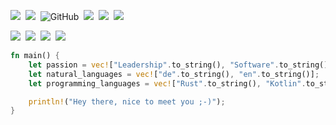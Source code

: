 <p><img src="https://img.shields.io/badge/name-lotharschulz-brightgreen" />&nbsp;
  <a href="https://www.lotharschulz.info/"><img src="https://img.shields.io/badge/blog-lotharschulz.info-red" /></a>&nbsp;
<!--  <a href="https://github.com/lotharschulz"><img src="https://img.shields.io/github/followers/lotharschulz?label=follow&style=social" /></a>&nbsp; -->
  <img alt="GitHub" src="https://img.shields.io/badge/dynamic/json?logo=github&label=GitHub+Followers&labelColor=282c34&color=181717&query=%24.data.totalSubs&url=https%3A%2F%2Fapi.spencerwoo.com%2Fsubstats%2F%3Fsource%3Dgithub%26queryKey%3Dlotharschulz&longCache=true"/>&nbsp;
  <a href="https://codeberg.org/lotharschulz"><img src="https://img.shields.io/badge/codeberg-lotharschulz-yellowgreen" /></a>&nbsp;
  <a href="http://de.linkedin.com/in/lotharschulz/"><img src="https://img.shields.io/badge/-lotharschulz-blue?logo=Linkedin&logoColor=white" /></a>&nbsp;
  <a href="https://bsky.app/profile/lschu.bsky.social"><img src="https://img.shields.io/badge/bluesky-lotharschulz" /></a>&nbsp;</p>
  
<p><a href="https://hachyderm.io/@lotharschulz"><img src="https://img.shields.io/badge/-lotharschulz-green?logo=Mastodon&logoColor=white" /></a>&nbsp;
  <a href="https://www.lotharschulz.info/talks/"><img src="https://img.shields.io/badge/lotharschulz-talks-informational" /></a>&nbsp;
  <a href="https://speakerdeck.com/lothar"><img src="https://img.shields.io/badge/speakerdeck-lotharschulz-0192b4" /></a>&nbsp;
  <a href="http://bit.ly/2zVLbWh"><img src="https://img.shields.io/badge/curl--L http://bit.ly/2zVLbWh-434343" /></a></p>
  
```rust
fn main() {
    let passion = vec!["Leadership".to_string(), "Software".to_string(), "Engineering".to_string()];
    let natural_languages = vec!["de".to_string(), "en".to_string()];
    let programming_languages = vec!["Rust".to_string(), "Kotlin".to_string(), "Python".to_string(), "Typescript".to_string()];

    println!("Hey there, nice to meet you ;-)");
}
```
<!--
<img align="center" src="https://github-readme-stats.vercel.app/api?username=lotharschulz&include_all_commits=true&count_private=true&show_icons=true&line_height=20&title_color=333333&icon_color=333333&text_color=000000&bg_color=F,FFFFFF,FFFFFF" alt="my Github Stats"/>
-->

<!--
<img src="https://github-readme-streak-stats.herokuapp.com/?user=lotharschulz&theme=tokyo" alt="lotharschulzstreak"/>
-->

<!--
[![ReadMe Card](https://github-readme-stats.vercel.app/api/pin/?username=lotharschulz&repo=ktorjib)](https://github.com/lotharschulz/ktorjib)
-->

<!--
<table>
  <thead align="center">
    <tr border: none;>
      <td><b>📘 Project</b></td>
      <td><b>⭐ Stars</b></td>
      <td><b>🤝 Forks</b></td>
    </tr>
  </thead>
  <tbody>
    <tr>
      <td><a href="https://github.com/lotharschulz/ktorjib"><b>ktorjib</b></a></td>
      <td><img alt="Stars" src="https://img.shields.io/github/stars/lotharschulz/ktorjib?style=flat-square&labelColor=343b41"/></td>
      <td><img alt="Forks" src="https://img.shields.io/github/forks/lotharschulz/ktorjib?style=flat-square&labelColor=343b41"/></td>
    </tr>
  </tbody>
</table>
-->

<!--
![Contribution](https://activity-graph.herokuapp.com/graph?username=lotharschulz&theme=github&hide_border=true&area=true)
-->

<!--
<img src="https://github-readme-stats.vercel.app/api/top-langs?username=lotharschulz&show_icons=true&locale=en&layout=compact&theme=chartreuse-dark" alt="ls" />
-->

<!--
<img src="https://github-profile-trophy.vercel.app/?username=lotharschulz&theme=juicyfresh&no-bg=true" />
-->


